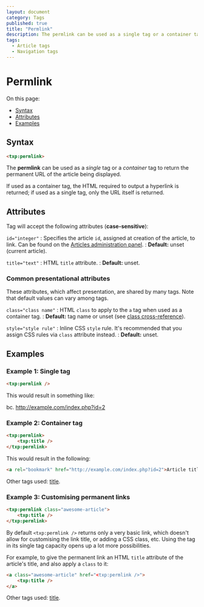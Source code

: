 ```yaml
---
layout: document
category: Tags
published: true
title: "Permlink"
description: The permlink can be used as a single tag or a container tag to return the permanent URL of the article being displayed.
tags:
  - Article tags
  - Navigation tags
---
```


# Permlink

On this page:

* [Syntax](#syntax)
* [Attributes](#attributes)
* [Examples](#examples)

## Syntax

~~~ html
<txp:permlink>
~~~

The **permlink** can be used as a *single* tag or a *container* tag to return the permanent URL of the article being displayed.

If used as a container tag, the HTML required to output a hyperlink is returned; if used as a single tag, only the URL itself is returned.

## Attributes

Tag will accept the following attributes (**case-sensitive**):

`id="integer"`
: Specifies the article `id`, assigned at creation of the article, to link. Can be found on the [Articles administration panel](http://docs.textpattern.io/administration/articles-panel).
: **Default:** unset (current article).

`title="text"`
: HTML `title` attribute.
: **Default:** unset.

### Common presentational attributes

These attributes, which affect presentation, are shared by many tags. Note that default values can vary among tags.

`class="class name"`
: HTML `class` to apply to the `a` tag when used as a container tag.
: **Default:** tag name or unset (see [class cross-reference](http://docs.textpattern.io/tags/tag-attributes-cross-reference#class)).

`style="style rule"`
: Inline CSS `style` rule. It's recommended that you assign CSS rules via `class` attribute instead.
: **Default:** unset.

## Examples

### Example 1: Single tag

~~~ html
<txp:permlink />
~~~

This would result in something like:

bc. http://example.com/index.php?id=2

### Example 2: Container tag

~~~ html
<txp:permlink>
    <txp:title />
</txp:permlink>
~~~

This would result in the following:

~~~ html
<a rel="bookmark" href="http://example.com/index.php?id=2">Article title</a>
~~~

Other tags used: [title](title).

### Example 3: Customising permanent links

~~~ html
<txp:permlink class="awesome-article">
    <txp:title />
</txp:permlink>
~~~

By default `<txp:permlink />` returns only a very basic link, which doesn't allow for customising the link title, or adding a CSS class, etc. Using the tag in its single tag capacity opens up a lot more possibilities.

For example, to give the permanent link an HTML `title` attribute of the article's title, and also apply a `class` to it:

~~~ html
<a class="awesome-article" href="<txp:permlink />">
    <txp:title />
</a>
~~~

Other tags used: [title](title).
